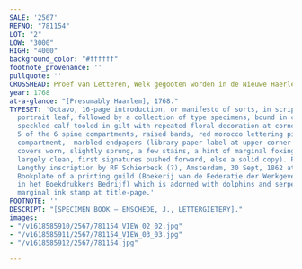 ```yaml
---
SALE: '2567'
REFNO: "781154"
LOT: "2"
LOW: "3000"
HIGH: "4000"
background_color: "#ffffff"
footnote_provenance: ''
pullquote: ''
CROSSHEAD: Proef van Letteren, Welk gegooten worden in de Nieuwe Haerlemsche Lettergietery.
year: 1768
at-a-glance: "[Presumably Haarlem], 1768."
TYPESET: 'Octavo, 16-page introduction, or manifesto of sorts, in script-styled font,
  portrait leaf, followed by a collection of type specimens, bound in contemporary
  speckled calf tooled in gilt with repeated floral decoration at corners and within
  5 of the 6 spine compartments, raised bands, red morocco lettering piece to one
  compartment,  marbled endpapers (library paper label at upper corner of front cover,
  covers worn, slightly sprung, a few stains, a hint of marginal foxing within, though
  largely clean, first signatures pushed forward, else a solid copy). Provenance:
  Lengthy inscription by RF Schierbeck (?), Amsterdam, 30 Sept, 1862 at front blank,
  Bookplate of a printing guild (Boekerij van de Federatie der Werkgevers Organisatien
  in het Boekdrukkers Bedrijf) which is adorned with dolphins and serpents, additional
  marginal ink stamp at title-page.'
FOOTNOTE: ''
DESCRIPT: "[SPECIMEN BOOK — ENSCHEDE, J., LETTERGIETERY]."
images:
- "/v1618585910/2567/781154_VIEW_02_02.jpg"
- "/v1618585911/2567/781154_VIEW_03_03.jpg"
- "/v1618585912/2567/781154.jpg"

---
```

